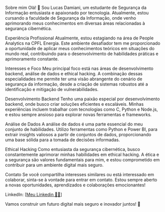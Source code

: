 Sobre mim
Olá! 👋 Sou Lucas Damiani, um estudante de Segurança da Informação entusiasta e apaixonado por tecnologia. Atualmente, estou cursando a faculdade de Segurança da Informação, onde venho aprimorando meus conhecimentos em diversas áreas relacionadas à segurança cibernética.

Experiência Profissional
Atualmente, estou estagiando na área de People Analytics na CPFL Energia. Este ambiente desafiador tem me proporcionado a oportunidade de aplicar meus conhecimentos teóricos em situações do mundo real, contribuindo para o desenvolvimento de habilidades práticas e aprimoramento constante.

Interesses e Foco
Meu principal foco está nas áreas de desenvolvimento backend, análise de dados e ethical hacking. A combinação dessas especialidades me permite ter uma visão abrangente do cenário de segurança da informação, desde a criação de sistemas robustos até a identificação e mitigação de vulnerabilidades.

Desenvolvimento Backend
Tenho uma paixão especial por desenvolvimento backend, onde busco criar soluções eficientes e escaláveis. Minhas experiências incluem trabalhar com tecnologias como C, Python e Node.js, e estou sempre ansioso para explorar novas ferramentas e frameworks.

Análise de Dados
A análise de dados é uma parte essencial do meu conjunto de habilidades. Utilizo ferramentas como Python e Power BI, para extrair insights valiosos a partir de conjuntos de dados, proporcionando uma base sólida para a tomada de decisões informadas.

Ethical Hacking
Como entusiasta da segurança cibernética, busco constantemente aprimorar minhas habilidades em ethical hacking. A ética e a segurança são valores fundamentais para mim, e estou comprometido em contribuir para um ambiente digital mais seguro.

Contato
Se você compartilha interesses similares ou está interessado em colaborar, sinta-se à vontade para entrar em contato. Estou sempre aberto a novas oportunidades, aprendizados e colaborações emocionantes!

LinkedIn: [[Meu Linkedin 🧑‍💼](https://www.linkedin.com/in/lucas-muniz-damiani-36006b239/)]

Vamos construir um futuro digital mais seguro e inovador juntos! 🚀
